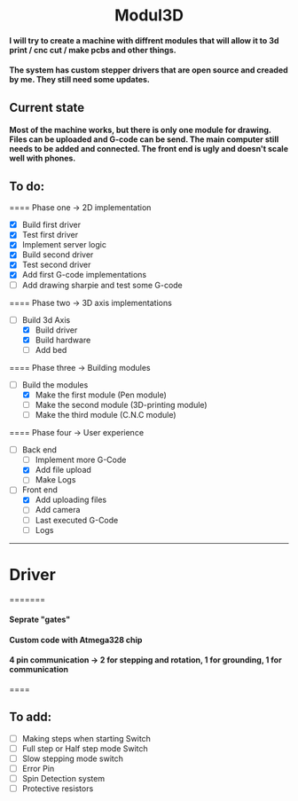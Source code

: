 <h1 align="center">
Modul3D
</h1>

#### I will try to create a machine with diffrent modules that will allow it to 3d print / cnc cut / make pcbs and other things.
#### The system has custom stepper drivers that are open source and creaded by me. They still need some updates. 

## Current state
#### Most of the machine works, but there is only one module for drawing. Files can be uploaded and G-code can be send. The main computer still needs to be added and connected. The front end is ugly and doesn't scale well with phones.

## To do:
====
Phase one -> 2D implementation
- [X] Build first driver
- [X] Test first driver
- [X] Implement server logic
- [X] Build second driver
- [X] Test second driver
- [X] Add first G-code implementations
- [ ] Add drawing sharpie and test some G-code

====
Phase two -> 3D axis implementations
- [ ] Build 3d Axis
  - [X] Build driver
  - [X] Build hardware
  - [ ] Add bed

====
Phase three -> Building modules
- [ ] Build the modules
  - [X] Make the first module (Pen module)
  - [ ] Make the second module (3D-printing module)
  - [ ] Make the third module (C.N.C module)

====
Phase four -> User experience
- [ ] Back end
  - [ ] Implement more G-Code
  - [X] Add file upload
  - [ ] Make Logs
- [ ] Front end
  - [X] Add uploading files
  - [ ] Add camera
  - [ ] Last executed G-Code
  - [ ] Logs

---
# Driver 
=======
#### Seprate "gates"
#### Custom code with Atmega328 chip
#### 4 pin communication -> 2 for stepping and rotation, 1 for grounding, 1 for communication
====
## To add:
 - [ ] Making steps when starting Switch
 - [ ] Full step or Half step mode Switch
 - [ ] Slow stepping mode switch  
 - [ ] Error Pin
 - [ ] Spin Detection system
 - [ ] Protective resistors